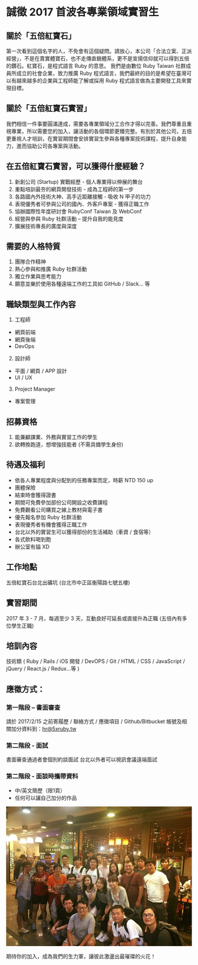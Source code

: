 # 誠徵 2017 首波各專業領域實習生

## 關於「五倍紅寶石」

第一次看到這個名字的人，不免會有這個疑問。請放心，本公司「合法立案、正派經營」，不是在賣實體寶石，也不走傳直銷體系，更不是宣揚信仰就可以得到五倍的鑽石。紅寶石，是程式語言 Ruby 的意思。 我們是由數位 Ruby Taiwan 社群成員所成立的社會企業，致力推廣 Ruby 程式語言，我們最終的目的是希望在臺灣可以有越來越多的企業與工程師能了解或採用 Ruby 程式語言做為主要開發工具來實現目標。

## 關於「五倍紅寶石實習」

我們相信一件事要圓滿達成，需要各專業領域分工合作才得以完善。我們尊重且重視專業，所以需要您的加入，讓活動的各個環節更臻完整。有別於其他公司，五倍更重視人才培訓，在實習期間會安排實習生參與各種專案技術課程，提升自身能力，進而協助公司各專案與活動。

## 在五倍紅寶石實習，可以獲得什麼經驗？

1. 新創公司 (Startup) 實戰經歷 - 個人專業得以伸展的舞台
2. 重點培訓最夯的網頁開發技術 - 成為工程師的第一步
3. 各路國內外技術大神、高手近距離接觸 - 吸收 N 甲子的功力
4. 表現優秀者可參與公司的國內、外客戶專案 - 獲得正職工作
5. 協辦國際性年度研討會 RubyConf Taiwan 及 WebConf
6. 經營與參與 Ruby 社群活動 – 提升自我的能見度
7. 擴展技術專長的廣度與深度

## 需要的人格特質

1. 團隊合作精神
2. 熱心參與和推廣 Ruby 社群活動
3. 獨立作業與思考能力
4. 願意並樂於使用各種遠端工作的工具如 GitHub / Slack… 等

## 職缺類型與工作內容

1. 工程師
  - 網頁前端
  - 網頁後端
  - DevOps
2. 設計師
  - 平面 / 網頁 / APP 設計
  - UI / UX
3. Project Manager
  - 專案管理

## 招募資格

1. 能兼顧課業、外務與實習工作的學生
2. 欲轉換跑道，想增強技能者 (不需具備學生身份)

## 待遇及福利

- 依各人專業程度與分配到的任務專案而定，時薪 NTD 150 up
- 團體保險
- 結束時會獲得證書
- 期間可免費參加部份公司開設之收費課程
- 免費觀看公司購買之線上教材與電子書
- 優先報名參加 Ruby 社群活動
- 表現優秀者有機會獲得正職工作
- 台北以外的實習生可以獲得部份的生活補助（車資 / 食宿等）
- 各式飲料喝到飽
- 辦公室有貓 XD

## 工作地點

五倍紅寶石台北出礦坑 (台北市中正區衡陽路七號五樓)

## 實習期間

2017 年 3 - 7 月，每週至少 3 天，互動良好可延長或直接升為正職 (五倍內有多位學生正職)

## 培訓內容

技術類 ( Ruby / Rails / iOS 開發 / DevOPS / Git / HTML / CSS / JavaScript / jQuery / React.js / Redux...等 )

## 應徵方式：

### 第一階段 – 書面審查

請於 2017/2/15 之前寄履歷 / 聯絡方式 / 應徵項目 / Github/Bitbucket 帳號及相關加分資料到：hr@5xruby.tw

### 第二階段 - 面試

書面審查通過者會個別約談面試
台北以外者可以視訊會議遠端面試

### 第二階段 - 面談時攜帶資料

- 中/英文簡歷（限1頁）
- 任何可以讓自己加分的作品

![image](/images/interns.jpg)

期待你的加入，成為我們的生力軍，讓彼此激盪出最璀璨的火花！

